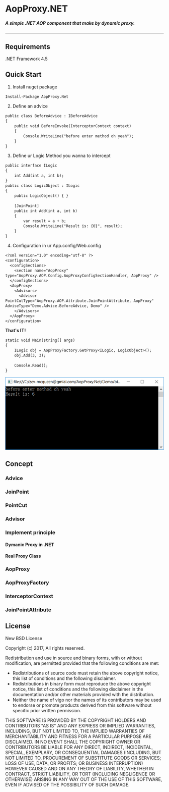 # AopProxy.NET
##### A simple .NET AOP component that make by dynamic proxy.

------

## Requirements
.NET Framework 4.5

## Quick Start
1. Install nuget package
```
Install-Package AopProxy.Net
```

2. Define an advice
```
public class BeforeAdvice : IBeforeAdvice
{
    public void BeforeInvoke(InterceptorContext context)
    {
        Console.WriteLine("before enter method oh yeah");
    }
}
```

3. Define ur Logic Method you wanna to intercept

```
public interface ILogic
{
    int Add(int a, int b);
}
public class LogicObject : ILogic
{
    public LogicObject() { }

    [JoinPoint]
    public int Add(int a, int b)
    {
        var result = a + b;
        Console.WriteLine("Result is: {0}", result);
    }
}
```

4. Configuration in ur App.config/Web.config
```
<?xml version="1.0" encoding="utf-8" ?>
<configuration>
  <configSections>
    <section name="AopProxy" type="AopProxy.AOP.Config.AopProxyConfigSectionHandler, AopProxy" />
  </configSections>
  <AopProxy>
    <Advisors>
      <Advisor PointCutType="AopProxy.AOP.Attribute.JoinPointAttribute, AopProxy" AdviseType="Demo.Advice.BeforeAdvice, Demo" />
    </Advisors>
  </AopProxy>
</configuration>
```

**That's IT!**
```
static void Main(string[] args)
{
    ILogic obj = AopProxyFactory.GetProxy<ILogic, LogicObject>();
    obj.Add(3, 3);

    Console.Read();
}
```

![image](https://github.com/xzoth/AopProxy.Net/blob/master/Screenshot/quickStart.png?raw=true)


## Concept

### Advice

### JoinPoint

### PointCut

### Advisor


### Implement principle
#### Dymanic Proxy in .NET
#### Real Proxy Class


### AopProxy
### AopProxyFactory
### InterceptorContext
### JoinPointAttribute



## License
New BSD License

Copyright (c) 2017, All rights reserved.  

Redistribution and use in source and binary forms, with or without modification, are permitted provided that the following conditions are met:  

- Redistributions of source code must retain the above copyright notice, this list of conditions and the following disclaimer.  
- Redistributions in binary form must reproduce the above copyright notice, this list of conditions and the following disclaimer in the documentation and/or other materials provided with the distribution.  
- Neither the name of vigo nor the names of its contributors may be used to endorse or promote products derived from this software without specific prior written permission.  

THIS SOFTWARE IS PROVIDED BY THE COPYRIGHT HOLDERS AND CONTRIBUTORS "AS IS" AND ANY EXPRESS OR IMPLIED WARRANTIES, INCLUDING, BUT NOT LIMITED TO, THE IMPLIED WARRANTIES OF MERCHANTABILITY AND FITNESS FOR A PARTICULAR PURPOSE ARE DISCLAIMED. IN NO EVENT SHALL THE COPYRIGHT OWNER OR CONTRIBUTORS BE LIABLE FOR ANY DIRECT, INDIRECT, INCIDENTAL, SPECIAL, EXEMPLARY, OR CONSEQUENTIAL DAMAGES (INCLUDING, BUT NOT LIMITED TO, PROCUREMENT OF SUBSTITUTE GOODS OR SERVICES; LOSS OF USE, DATA, OR PROFITS; OR BUSINESS INTERRUPTION) HOWEVER CAUSED AND ON ANY THEORY OF LIABILITY, WHETHER IN CONTRACT, STRICT LIABILITY, OR TORT (INCLUDING NEGLIGENCE OR OTHERWISE) ARISING IN ANY WAY OUT OF THE USE OF THIS SOFTWARE, EVEN IF ADVISED OF THE POSSIBILITY OF SUCH DAMAGE.
